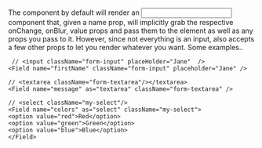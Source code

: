 The <Field> component by default will render an <input> component that, given a name prop, will implicitly grab the respective onChange, onBlur, value props and pass them to the element as well as any props you pass to it. However, since not everything is an input, <Field> also accepts a few other props to let you render whatever you want. Some examples..

     // <input className="form-input" placeHolder="Jane"  />
    <Field name="firstName" className="form-input" placeholder="Jane" />
    
    // <textarea className="form-textarea"/></textarea>
    <Field name="message" as="textarea" className="form-textarea" />
    
    // <select className="my-select"/>
    <Field name="colors" as="select" className="my-select">
    <option value="red">Red</option>
    <option value="green">Green</option>
    <option value="blue">Blue</option>
    </Field>